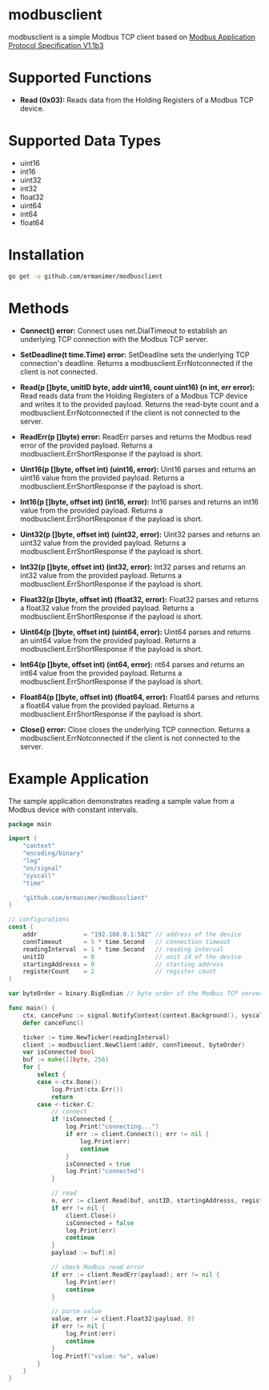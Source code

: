 # modbusclient
modbusclient is a simple Modbus TCP client based on [Modbus Application Protocol Specification V1.1b3](https://www.modbus.org/docs/Modbus_Application_Protocol_V1_1b3.pdf)

# Supported Functions

- **Read (0x03):** Reads data from the Holding Registers of a Modbus TCP device. 

# Supported Data Types

- uint16
- int16
- uint32
- int32
- float32
- uint64
- int64
- float64

# Installation

```bash
go get -u github.com/ermanimer/modbusclient
```

# Methods

- **Connect() error:** Connect uses net.DialTimeout to establish an underlying TCP connection with the Modbus TCP server.

- **SetDeadline(t time.Time) error:** SetDeadline sets the underlying TCP connection's deadline. Returns a modbusclient.ErrNotconnected if the client is not connected.

- **Read(p []byte, unitID byte, addr uint16, count uint16) (n int, err error):** Read reads data from the Holding Registers of a Modbus TCP device and writes it to the provided payload. Returns the read-byte count and a modbusclient.ErrNotconnected if the client is not connected to the server.
	
- **ReadErr(p []byte) error:** ReadErr parses and returns the Modbus read error of the provided payload. Returns a modbusclient.ErrShortResponse if the payload is short.

- **Uint16(p []byte, offset int) (uint16, error):** Uint16 parses and returns an uint16 value from the provided payload. Returns a modbusclient.ErrShortResponse if the payload is short.

- **Int16(p []byte, offset int) (int16, error):** Int16 parses and returns an int16 value from the provided payload. Returns a modbusclient.ErrShortResponse if the payload is short.

- **Uint32(p []byte, offset int) (uint32, error):** Uint32 parses and returns an uint32 value from the provided payload. Returns a modbusclient.ErrShortResponse if the payload is short.

- **Int32(p []byte, offset int) (int32, error):** Int32 parses and returns an int32 value from the provided payload. Returns a modbusclient.ErrShortResponse if the payload is short.

- **Float32(p []byte, offset int) (float32, error):** Float32 parses and returns a float32 value from the provided payload. Returns a modbusclient.ErrShortResponse if the payload is short.

- **Uint64(p []byte, offset int) (uint64, error):** Uint64 parses and returns an uint64 value from the provided payload. Returns a modbusclient.ErrShortResponse if the payload is short.

- **Int64(p []byte, offset int) (int64, error):** nt64 parses and returns an int64 value from the provided payload. Returns a modbusclient.ErrShortResponse if the payload is short.

- **Float64(p []byte, offset int) (float64, error):** Float64 parses and returns a float64 value from the provided payload. Returns a modbusclient.ErrShortResponse if the payload is short.

- **Close() error:** Close closes the underlying TCP connection. Returns a modbusclient.ErrNotconnected if the client is not connected to the server.

# Example Application

The sample application demonstrates reading a sample value from a Modbus device with constant intervals. 

```go
package main

import (
	"context"
	"encoding/binary"
	"log"
	"os/signal"
	"syscall"
	"time"

	"github.com/ermanimer/modbusclient"
)

// configurations
const (
	addr             = "192.168.0.1:502" // address of the device
	connTimeout      = 5 * time.Second   // connection timeout
	readingInterval  = 1 * time.Second   // reading interval
	unitID           = 0                 // unit id of the device
	startingAddresss = 0                 // starting address
	registerCount    = 2                 // register count
)

var byteOrder = binary.BigEndian // byte order of the Modbus TCP server

func main() {
	ctx, canceFunc := signal.NotifyContext(context.Background(), syscall.SIGINT, syscall.SIGTERM)
	defer canceFunc()

	ticker := time.NewTicker(readingInterval)
	client := modbusclient.NewClient(addr, connTimeout, byteOrder)
	var isConnected bool
	buf := make([]byte, 256)
	for {
		select {
		case <-ctx.Done():
			log.Print(ctx.Err())
			return
		case <-ticker.C:
			// connect
			if !isConnected {
				log.Print("connecting...")
				if err := client.Connect(); err != nil {
					log.Print(err)
					continue
				}
				isConnected = true
				log.Print("connected")
			}

			// read
			n, err := client.Read(buf, unitID, startingAddresss, registerCount)
			if err != nil {
				client.Close()
				isConnected = false
				log.Print(err)
				continue
			}
			payload := buf[:n]

			// check Modbus read error
			if err := client.ReadErr(payload); err != nil {
				log.Print(err)
				continue
			}

			// parse value
			value, err := client.Float32(payload, 0)
			if err != nil {
				log.Print(err)
				continue
			}
			log.Printf("value: %v", value)
		}
	}
}
```
